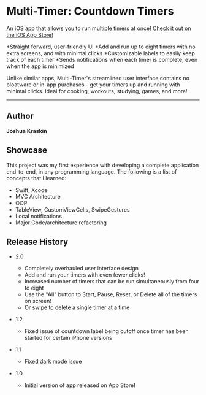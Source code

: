 # Multi-Timer: Countdown Timers
An iOS app that allows you to run multiple timers at once! [Check it out on the iOS App Store!](https://apps.apple.com/us/app/multi-timer-countdown-timers/id1547154274#?platform=iphone)

*Straight forward, user-friendly UI
*Add and run up to eight timers with no extra screens, and with minimal clicks
*Customizable labels to easily keep track of each timer
*Sends notifications when each timer is complete, even when the app is minimized

Unlike similar apps, Multi-Timer's streamlined user interface contains no bloatware or in-app purchases - get your timers up and running with minimal clicks. 
Ideal for cooking, workouts, studying, games, and more!


---
## Author

**Joshua Kraskin** 

## Showcase

This project was my first experience with developing a complete application end-to-end, in any programming language. The following is a list of concepts that I learned:

* Swift, Xcode
* MVC Architecture
* OOP
* TableView, CustomViewCells, SwipeGestures
* Local notifications
* Major Code/architecture refactoring

## Release History

* 2.0
    * Completely overhauled user interface design
    * Add and run your timers with even fewer clicks!
    * Increased number of timers that can be run simultaneously from four to eight
    * Use the "All" button to Start, Pause, Reset, or Delete all of the timers on screen!
    * Or swipe to delete a single timer at a time
    
* 1.2
    * Fixed issue of countdown label being cutoff once timer has been started for certain iPhone versions
* 1.1
    * Fixed dark mode issue
* 1.0
    * Initial version of app released on App Store!

